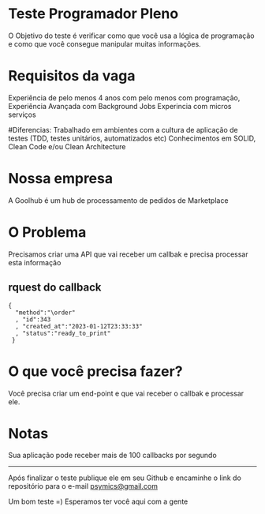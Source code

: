# Teste Programador Pleno
O Objetivo do teste é verificar como que você usa a lógica de programação e como que você consegue manipular muitas informações.

# Requisitos da vaga
Experiência de pelo menos 4 anos com pelo menos com programação,
Experiência Avançada com Background Jobs
Experincia com micros serviços

#Diferencias:
Trabalhado em ambientes com a cultura de aplicação de testes (TDD, testes unitários, automatizados etc)
Conhecimentos em SOLID, Clean Code e/ou Clean Architecture

# Nossa empresa
A Goolhub é um hub de processamento de pedidos de Marketplace

# O Problema
Precisamos criar uma API que vai receber um callbak e precisa processar esta informação

rquest do callback 
---
```
{
  "method":"\order"
  , "id":343
  , "created_at":"2023-01-12T23:33:33"
  , "status":"ready_to_print"
 }
```

# O que você precisa fazer?

Você precisa criar um end-point e que vai receber o callbak e processar ele.

# Notas

Sua aplicação pode receber mais de 100 callbacks por segundo

---- 

Após finalizar o teste publique ele em seu Github e encaminhe o link do repositório para o e-mail psymics@gmail.com

Um bom teste =) 
Esperamos ter você aqui com a gente


